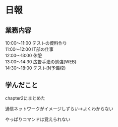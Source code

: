 # 日報

## 業務内容
10:00〜11:00 テストの資料作り  
11:00〜12:00 IT部の仕事  
12:00〜13:00 休憩  
13:00〜14:30 広告手法の勉強(WEB)  
14:30〜18:00 テスト(N予備校)  

## 学んだこと
chapter2にまとめた

通信ネットワークがイメージしずらい→よくわからない

やっぱりコマンドは覚えられない  

